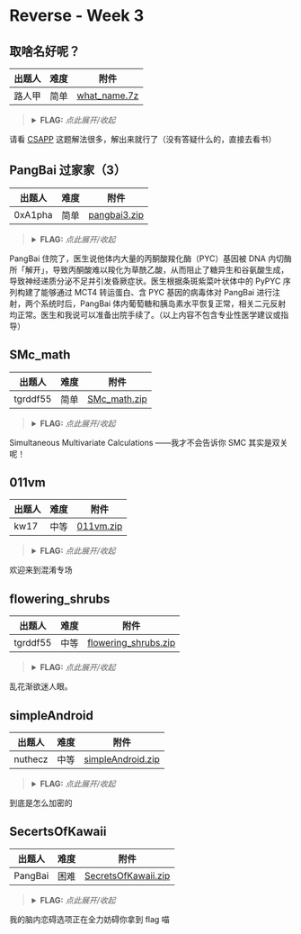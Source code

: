 # Reverse - Week 3

## 取啥名好呢？

| 出题人 | 难度 | 附件 |
|-----|-----|-----|
| 路人甲 | 简单 | [what_name.7z](https://github.com/project-newstar/newstar-ctf-2024/releases/download/attachment-week3/what_name.7z) |

> <details><summary><strong>FLAG:</strong> <i>点此展开/收起</i></summary>
> <code>flag{WH47_C4N_1_54y???}</code>
> </details>

请看 [CSAPP](https://hansimov.gitbook.io/csapp/part2/ch08-exceptional-control-flow) 这题解法很多，解出来就行了（没有答疑什么的，直接去看书）

## PangBai 过家家（3）

| 出题人 | 难度 | 附件 |
|-----|-----|-----|
| 0xA1pha | 简单 | [pangbai3.zip](https://github.com/project-newstar/newstar-ctf-2024/releases/download/attachment-week3/pangbai3.zip) |

> <details><summary><strong>FLAG:</strong> <i>点此展开/收起</i></summary>
> <code>flag{Y0u_Know_Py1nstall3r_W311!}</code>
> </details>

PangBai 住院了，医生说他体内大量的丙酮酸羧化酶（PYC）基因被 DNA 内切酶所「解开」，导致丙酮酸难以羧化为草酰乙酸，从而阻止了糖异生和谷氨酸生成，导致神经递质分泌不足并引发昏厥症状。医生根据条斑紫菜叶状体中的 PyPYC 序列构建了能够通过 MCT4 转运蛋白、含 PYC 基因的病毒体对 PangBai 进行注射，两个系统时后，PangBai 体内葡萄糖和胰岛素水平恢复正常，相关二元反射均正常。医生和我说可以准备出院手续了。（以上内容不包含专业性医学建议或指导）

## SMc_math

| 出题人 | 难度 | 附件 |
|-----|-----|-----|
| tgrddf55 | 简单 | [SMc_math.zip](https://github.com/project-newstar/newstar-ctf-2024/releases/download/attachment-week3/SMc_math.zip) |

> <details><summary><strong>FLAG:</strong> <i>点此展开/收起</i></summary>
> <code>flag{D0_Y0u_Kn0w_sMC_4nD_Z3}</code>
> </details>

Simultaneous Multivariate Calculations ——我才不会告诉你 SMC 其实是双关呢！

## 011vm

| 出题人 | 难度 | 附件 |
|-----|-----|-----|
| kw17 | 中等 | [011vm.zip](https://github.com/project-newstar/newstar-ctf-2024/releases/download/attachment-week3/011vm.zip) |

> <details><summary><strong>FLAG:</strong> <i>点此展开/收起</i></summary>
> <code>flag{011vm_1s_eZ_But_C0MP1EX_!!}</code>
> </details>

欢迎来到混淆专场

## flowering_shrubs

| 出题人 | 难度 | 附件 |
|-----|-----|-----|
| tgrddf55 | 中等 | [flowering_shrubs.zip](https://github.com/project-newstar/newstar-ctf-2024/releases/download/attachment-week3/flowering_shrubs.zip) |

> <details><summary><strong>FLAG:</strong> <i>点此展开/收起</i></summary>
> <code>flag{y0u_C4n_3a51ly_Rem0v3_CoNfu510n-!!}</code>
> </details>

乱花渐欲迷人眼。

## simpleAndroid

| 出题人 | 难度 | 附件 |
|-----|-----|-----|
| nuthecz | 中等 | [simpleAndroid.zip](https://github.com/project-newstar/newstar-ctf-2024/releases/download/attachment-week3/simpleAndroid.zip) |

> <details><summary><strong>FLAG:</strong> <i>点此展开/收起</i></summary>
> <code>flag{android_is_simple!}</code>
> </details>

到底是怎么加密的

## SecertsOfKawaii

| 出题人 | 难度 | 附件 |
|-----|-----|-----|
| PangBai | 困难 | [SecretsOfKawaii.zip](https://github.com/project-newstar/newstar-ctf-2024/releases/download/attachment-week3/SecretsOfKawaii.zip) |

> <details><summary><strong>FLAG:</strong> <i>点此展开/收起</i></summary>
> <code>flag{U_D0_Kn0w_Kawa11_P@n9_B@1}</code>
> </details>

我的脑内恋碍选项正在全力妨碍你拿到 flag 喵
